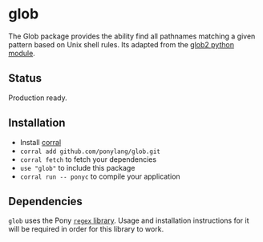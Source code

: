 # glob

The Glob package provides the ability find all pathnames matching a given
pattern based on Unix shell rules. Its adapted from the
[glob2 python module](https://github.com/miracle2k/python-glob2).

## Status

Production ready.

## Installation

* Install [corral](https://github.com/ponylang/corral)
* `corral add github.com/ponylang/glob.git`
* `corral fetch` to fetch your dependencies
* `use "glob"` to include this package
* `corral run -- ponyc` to compile your application

## Dependencies

`glob` uses the Pony [`regex` library](https://github.com/ponylang/regex/). Usage and installation instructions for it will be required in order for this library to work.
